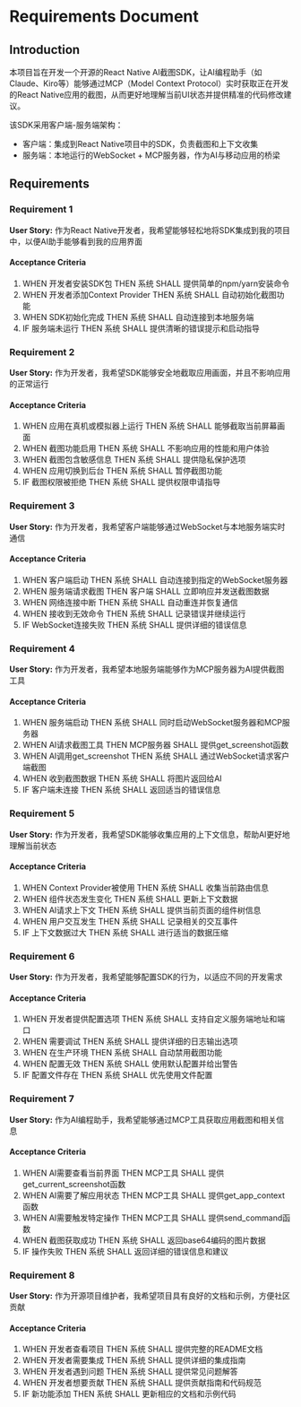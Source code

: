 # Requirements Document

## Introduction

本项目旨在开发一个开源的React Native AI截图SDK，让AI编程助手（如Claude、Kiro等）能够通过MCP（Model Context Protocol）实时获取正在开发的React Native应用的截图，从而更好地理解当前UI状态并提供精准的代码修改建议。

该SDK采用客户端-服务端架构：
- 客户端：集成到React Native项目中的SDK，负责截图和上下文收集
- 服务端：本地运行的WebSocket + MCP服务器，作为AI与移动应用的桥梁

## Requirements

### Requirement 1

**User Story:** 作为React Native开发者，我希望能够轻松地将SDK集成到我的项目中，以便AI助手能够看到我的应用界面

#### Acceptance Criteria

1. WHEN 开发者安装SDK包 THEN 系统 SHALL 提供简单的npm/yarn安装命令
2. WHEN 开发者添加Context Provider THEN 系统 SHALL 自动初始化截图功能
3. WHEN SDK初始化完成 THEN 系统 SHALL 自动连接到本地服务端
4. IF 服务端未运行 THEN 系统 SHALL 提供清晰的错误提示和启动指导

### Requirement 2

**User Story:** 作为开发者，我希望SDK能够安全地截取应用画面，并且不影响应用的正常运行

#### Acceptance Criteria

1. WHEN 应用在真机或模拟器上运行 THEN 系统 SHALL 能够截取当前屏幕画面
2. WHEN 截图功能启用 THEN 系统 SHALL 不影响应用的性能和用户体验
3. WHEN 截图包含敏感信息 THEN 系统 SHALL 提供隐私保护选项
4. WHEN 应用切换到后台 THEN 系统 SHALL 暂停截图功能
5. IF 截图权限被拒绝 THEN 系统 SHALL 提供权限申请指导

### Requirement 3

**User Story:** 作为开发者，我希望客户端能够通过WebSocket与本地服务端实时通信

#### Acceptance Criteria

1. WHEN 客户端启动 THEN 系统 SHALL 自动连接到指定的WebSocket服务器
2. WHEN 服务端请求截图 THEN 客户端 SHALL 立即响应并发送截图数据
3. WHEN 网络连接中断 THEN 系统 SHALL 自动重连并恢复通信
4. WHEN 接收到无效命令 THEN 系统 SHALL 记录错误并继续运行
5. IF WebSocket连接失败 THEN 系统 SHALL 提供详细的错误信息

### Requirement 4

**User Story:** 作为开发者，我希望本地服务端能够作为MCP服务器为AI提供截图工具

#### Acceptance Criteria

1. WHEN 服务端启动 THEN 系统 SHALL 同时启动WebSocket服务器和MCP服务器
2. WHEN AI请求截图工具 THEN MCP服务器 SHALL 提供get_screenshot函数
3. WHEN AI调用get_screenshot THEN 系统 SHALL 通过WebSocket请求客户端截图
4. WHEN 收到截图数据 THEN 系统 SHALL 将图片返回给AI
5. IF 客户端未连接 THEN 系统 SHALL 返回适当的错误信息

### Requirement 5

**User Story:** 作为开发者，我希望SDK能够收集应用的上下文信息，帮助AI更好地理解当前状态

#### Acceptance Criteria

1. WHEN Context Provider被使用 THEN 系统 SHALL 收集当前路由信息
2. WHEN 组件状态发生变化 THEN 系统 SHALL 更新上下文数据
3. WHEN AI请求上下文 THEN 系统 SHALL 提供当前页面的组件树信息
4. WHEN 用户交互发生 THEN 系统 SHALL 记录相关的交互事件
5. IF 上下文数据过大 THEN 系统 SHALL 进行适当的数据压缩

### Requirement 6

**User Story:** 作为开发者，我希望能够配置SDK的行为，以适应不同的开发需求

#### Acceptance Criteria

1. WHEN 开发者提供配置选项 THEN 系统 SHALL 支持自定义服务端地址和端口
2. WHEN 需要调试 THEN 系统 SHALL 提供详细的日志输出选项
3. WHEN 在生产环境 THEN 系统 SHALL 自动禁用截图功能
4. WHEN 配置无效 THEN 系统 SHALL 使用默认配置并给出警告
5. IF 配置文件存在 THEN 系统 SHALL 优先使用文件配置

### Requirement 7

**User Story:** 作为AI编程助手，我希望能够通过MCP工具获取应用截图和相关信息

#### Acceptance Criteria

1. WHEN AI需要查看当前界面 THEN MCP工具 SHALL 提供get_current_screenshot函数
2. WHEN AI需要了解应用状态 THEN MCP工具 SHALL 提供get_app_context函数
3. WHEN AI需要触发特定操作 THEN MCP工具 SHALL 提供send_command函数
4. WHEN 截图获取成功 THEN 系统 SHALL 返回base64编码的图片数据
5. IF 操作失败 THEN 系统 SHALL 返回详细的错误信息和建议

### Requirement 8

**User Story:** 作为开源项目维护者，我希望项目具有良好的文档和示例，方便社区贡献

#### Acceptance Criteria

1. WHEN 开发者查看项目 THEN 系统 SHALL 提供完整的README文档
2. WHEN 开发者需要集成 THEN 系统 SHALL 提供详细的集成指南
3. WHEN 开发者遇到问题 THEN 系统 SHALL 提供常见问题解答
4. WHEN 开发者想要贡献 THEN 系统 SHALL 提供贡献指南和代码规范
5. IF 新功能添加 THEN 系统 SHALL 更新相应的文档和示例代码